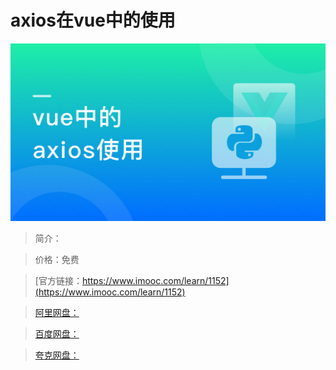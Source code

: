 # axios在vue中的使用

![img](../../assets/5fe4430b0001041f05400304.jpg)

> 简介：

> 价格：免费

> [官方链接：https://www.imooc.com/learn/1152](https://www.imooc.com/learn/1152)

> [阿里网盘：]()

> [百度网盘：]()

> [夸克网盘：]()
